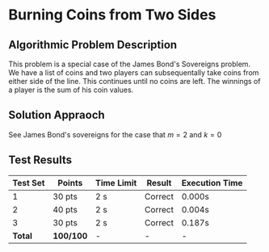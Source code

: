 # Burning Coins from Two Sides

## Algorithmic Problem Description

This problem is a special case of the James Bond's Sovereigns problem. We have a list of coins and two players can subsequentally take coins from either side of the line. This continues until no coins are left. The winnings of a player is the sum of his coin values.


## Solution Appraoch

See James Bond's sovereigns for the case that $m = 2$ and $k=0$

## Test Results

| Test Set | Points | Time Limit | Result | Execution Time |
|-----------|---------|------------|---------|----------------|
| 1 | 30 pts | 2 s | Correct | 0.000s |
| 2 | 40 pts | 2 s | Correct | 0.004s |
| 3 | 30 pts | 2 s | Correct | 0.187s |
| **Total** | **100/100** | - | - | - |